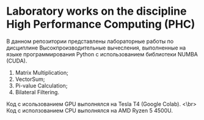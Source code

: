 # Laboratory works on the discipline High Performance Computing (PHC)
В данном репозитории представлены лабораторные работы по дисциплине Высокпроизводительные вычесления, выполненные на языке программирования Python c использованием библиотеки NUMBA (CUDA).

1. Matrix Multiplication;
2. VectorSum;
3. Pi-value Calculation;
4. Bilateral Filtering.

Код с исользованием GPU выполнялся на Tesla T4 (Google Colab). <\br>
Код с исползованием CPU выполнялся на AMD Ryzen 5 4500U.
